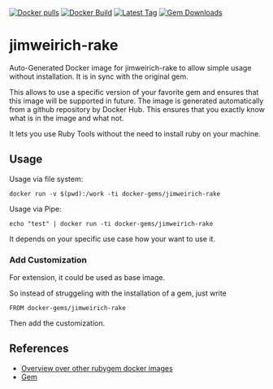 [![Docker pulls](https://img.shields.io/docker/pulls/rubygem/jimweirich-rake.svg)](https://hub.docker.com/r/rubygem/jimweirich-rake/)
[![Docker Build](https://img.shields.io/docker/automated/rubygem/jimweirich-rake.svg)](https://hub.docker.com/r/rubygem/jimweirich-rake/)
[![Latest Tag](https://img.shields.io/github/tag/docker-rubygem/jimweirich-rake.svg)](https://hub.docker.com/r/rubygem/jimweirich-rake/)
[![Gem Downloads](https://img.shields.io/gem/dt/jimweirich-rake.svg)](https://rubygems.org/gems/jimweirich-rake/)
# jimweirich-rake

Auto-Generated Docker image for jimweirich-rake to allow simple usage without installation.
It is in sync with the original gem.

This allows to use a specific version of your favorite gem and ensures that this image will be supported in future.
The image is generated automatically from a github repository by Docker Hub.
This ensures that you exactly know what is in the image and what not.

It lets you use Ruby Tools without the need to install ruby on your machine.

## Usage

Usage via file system:

`docker run -v $(pwd):/work -ti docker-gems/jimweirich-rake`

Usage via Pipe:

`echo "test" | docker run -ti docker-gems/jimweirich-rake`

It depends on your specific use case how your want to use it.

### Add Customization

For extension, it could be used as base image.

So instead of struggeling with the installation of a gem, just write

`FROM docker-gems/jimweirich-rake`

Then add the customization.

## References

 - [Overview over other rubygem docker images](https://github.com/thinkbot/docker-rubygem)
 - [Gem](https://rubygems.org/gems/jimweirich-rake/)
